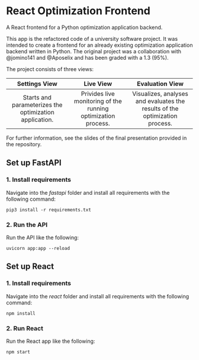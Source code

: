 # React Optimization Frontend
A React frontend for a Python optimization application backend.

This app is the refactored code of a university software project. It was intended to create a frontend for an already existing optimization application backend written in Python. The original project was a collaboration with @jomino141 and @Aposelix and has been graded with a 1.3 (95%).

The project consists of three views:

| Settings View | Live View | Evaluation View |
| :-: | :-: | :-: |
| Starts and parameterizes the optimization application. | Privides live monitoring of the running optimization process. | Visualizes, analyses and evaluates the results of the optimization process. |

For further information, see the slides of the final presentation provided in the repository.

## Set up FastAPI
### 1. Install requirements
Navigate into the *fastapi* folder and install all requirements with the following command:
```
pip3 install -r requirements.txt
```
### 2. Run the API
Run the API like the following:
```
uvicorn app:app --reload
```

## Set up React
### 1. Install requirements
Navigate into the *react* folder and install all requirements with the following command:
```
npm install
```
### 2. Run React
Run the React app like the following:
```
npm start
```
